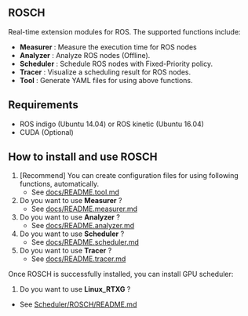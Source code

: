 ## ROSCH
Real-time extension modules for ROS.
The supported functions include:

- __Measurer__  : Measure the execution time for ROS nodes
- __Analyzer__  : Analyze ROS nodes (Offline).
- __Scheduler__ : Schedule ROS nodes with Fixed-Priority policy. 
- __Tracer__    : Visualize a scheduling result for ROS nodes.  
- __Tool__      : Generate YAML files for using above functions.

## Requirements
- ROS indigo (Ubuntu 14.04) or ROS kinetic (Ubuntu 16.04)
- CUDA (Optional)

## How to install and use ROSCH

 1. [Recommend] You can create configuration files for using following functions, automatically.
     - See [docs/README.tool.md](/docs/README.tool.md)
 2. Do you want to use __Measurer__ ?
     - See [docs/README.measurer.md](/docs/README.measurer.md)
 3. Do you want to use __Analyzer__ ?
     - See [docs/README.analyzer.md](/docs/README.analyzer.md)
 4. Do you want to use __Scheduler__ ?  
     - See [docs/README.scheduler.md](/docs/README.scheduler.md)
 5. Do you want to use __Tracer__ ?  
     - See [docs/README.tracer.md](/docs/README.tracer.md)


Once ROSCH is successfully installed, you can install GPU scheduler:

 1. Do you want to use __Linux_RTXG__ ?   
  - See [Scheduler/ROSCH/README.md](/Scheduler/RESCH/README.md) 

